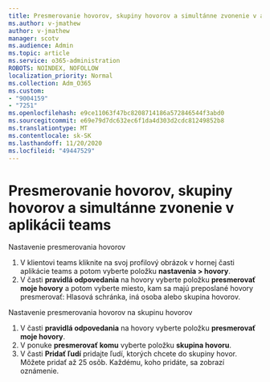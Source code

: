 ```yaml
---
title: Presmerovanie hovorov, skupiny hovorov a simultánne zvonenie v aplikácii teams
ms.author: v-jmathew
author: v-jmathew
manager: scotv
ms.audience: Admin
ms.topic: article
ms.service: o365-administration
ROBOTS: NOINDEX, NOFOLLOW
localization_priority: Normal
ms.collection: Adm_O365
ms.custom:
- "9004159"
- "7251"
ms.openlocfilehash: e9ce11063f47bc8208714186a572846544f3abd0
ms.sourcegitcommit: e69e79d7dc632ec6f1da4d303d2cdc81249852b8
ms.translationtype: MT
ms.contentlocale: sk-SK
ms.lasthandoff: 11/20/2020
ms.locfileid: "49447529"
---
```

# <a name="call-forwarding-call-groups-and-simultaneous-ring-in-teams"></a>Presmerovanie hovorov, skupiny hovorov a simultánne zvonenie v aplikácii teams

Nastavenie presmerovania hovorov

1. V klientovi teams kliknite na svoj profilový obrázok v hornej časti aplikácie teams a potom vyberte položku **nastavenia > hovory**.
2. V časti **pravidlá odpovedania** na hovory vyberte položku **presmerovať moje hovory** a potom vyberte miesto, kam sa majú preposlané hovory presmerovať: Hlasová schránka, iná osoba alebo skupina hovorov.

Nastavenie presmerovania hovorov na skupinu hovorov

1. V časti **pravidlá odpovedania** na hovory vyberte položku **presmerovať moje hovory**.
2. V ponuke **presmerovať komu** vyberte položku **skupina hovoru**.
3. V časti **Pridať ľudí** pridajte ľudí, ktorých chcete do skupiny hovor. Môžete pridať až 25 osôb. Každému, koho pridáte, sa zobrazí oznámenie.
